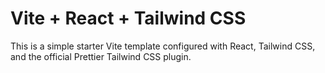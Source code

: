 # Vite + React + Tailwind CSS

This is a simple starter Vite template configured with React, Tailwind CSS, and the official Prettier Tailwind CSS plugin.
